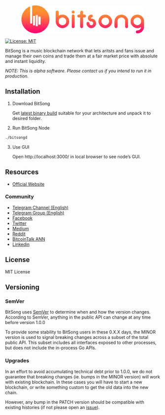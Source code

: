 <p align="center" background="black"><img src="bitsong-logo.png" width="398"></p>

[![License: MIT](https://img.shields.io/badge/License-MIT-yellow.svg)](https://github.com/BitSongOfficial/bitsong-go-node/blob/master/LICENSE)

BitSong is a music blockchain network that lets aritsts and fans issue and manage their own coins and trade them at a fair market price with absolute and instant liquidity.

_NOTE: This is alpha software. Please contact us if you intend to run it in production._

## Installation

1. Download BitSong

    Get [latest binary build](https://github.com/BitSongOfficial/bitsong-go-node/releases) suitable for your architecture and unpack it to desired folder.

2. Run BitSong Node

```bash
./bitsongd
```

3. Use GUI

    Open http://localhost:3000/ in local browser to see node’s GUI.

## Resources
- [Official Website](https://bitsong.io)

### Community
- [Telegram Channel (English)](https://t.me/BitSongOfficial)
- [Telegram Group (English)](https://t.me/bitsong_ico)
- [Facebook](https://www.facebook.com/BitSongOfficial)
- [Twitter](https://twitter.com/BitSongOfficial)
- [Medium](https://medium.com/@BitSongOfficial)
- [Reddit](https://www.reddit.com/r/bitsong/)
- [BitcoinTalk ANN](https://bitcointalk.org/index.php?topic=2850943)
- [Linkedin](https://www.linkedin.com/company/bitsong)

## License

MIT License

## Versioning

### SemVer

BitSong uses [SemVer](http://semver.org/) to determine when and how the version changes.
According to SemVer, anything in the public API can change at any time before version 1.0.0

To provide some stability to BitSong users in these 0.X.X days, the MINOR version is used
to signal breaking changes across a subset of the total public API. This subset includes all
interfaces exposed to other processes, but does not include the in-process Go APIs.

### Upgrades

In an effort to avoid accumulating technical debt prior to 1.0.0,
we do not guarantee that breaking changes (ie. bumps in the MINOR version)
will work with existing blockchain. In these cases you will
have to start a new blockchain, or write something custom to get the old
data into the new chain.

However, any bump in the PATCH version should be compatible with existing histories
(if not please open an [issue](https://github.com/BitSongOfficial/bitsong-go-node/issues)).